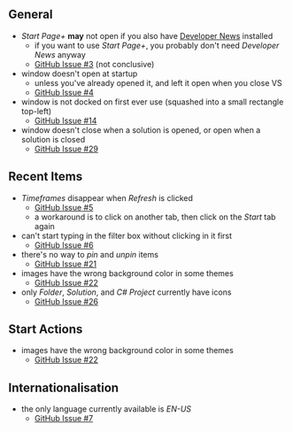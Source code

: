 ## General

  - *Start Page+* **may** not open if you also have [Developer News][developer-news-url] installed
    - if you want to use *Start Page+*, you probably don't need *Developer News* anyway
    - [GitHub Issue #3][github-issue-3] (not conclusive)
  - window doesn't open at startup
    - unless you've already opened it, and left it open when you close VS
    - [GitHub Issue #4][github-issue-4]
  - window is not docked on first ever use (squashed into a small rectangle top-left)
    - [GitHub Issue #14][github-issue-14]
  - window doesn't close when a solution is opened, or open when a solution is closed
    - [GitHub Issue #29][github-issue-29]

[github-issue-3]: https://github.com/luminous-software/start-page-plus/issues/3
[github-issue-4]: https://github.com/luminous-software/start-page-plus/issues/4
[github-issue-14]: https://github.com/luminous-software/start-page-plus/issues/14
[github-issue-29]: https://github.com/luminous-software/start-page-plus/issues/29

## Recent Items

  - *Timeframes* disappear when *Refresh* is clicked
    - [GitHub Issue #5][github-issue-5]
    - a workaround is to click on another tab, then click on the *Start* tab again
  - can't start typing in the filter box without clicking in it first
    - [GitHub Issue #6][github-issue-6]
  - there's no way to *pin* and *unpin* items
    - [GitHub Issue #21][github-issue-21]
  - images have the wrong background color in some themes
    - [GitHub Issue #22][github-issue-22]
  - only *Folder*, *Solution*, and *C# Project* currently have icons
    - [GitHub Issue #26][github-issue-26]

[developer-news-url]: https://luminous-software.solutions/developer-news
[github-issue-5]: https://github.com/luminous-software/start-page-plus/issues/5
[github-issue-6]: https://github.com/luminous-software/start-page-plus/issues/6
[github-issue-21]: https://github.com/luminous-software/start-page-plus/issues21
[github-issue-22]: https://github.com/luminous-software/start-page-plus/issues22
[github-issue-26]: https://github.com/luminous-software/start-page-plus/issues26

## Start Actions

  - images have the wrong background color in some themes
    - [GitHub Issue #22][github-issue-22]


## Internationalisation

  - the only language currently available is *EN-US*
    - [GitHub Issue #7][github-issue-7]

[github-issue-7]: https://github.com/luminous-software/start-page-plus/issues/7
